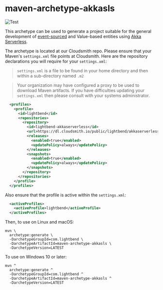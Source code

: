 # maven-archetype-akkasls

![Test](https://github.com/lightbend/akkaserverless-maven-archetype/workflows/Test/badge.svg)

This archetype can be used to generate a project suitable for the general development of
[event-sourced](https://martinfowler.com/eaaDev/EventSourcing.html) and Value-based entities using [Akka Serverless](https://www.lightbend.com/akka-serverless).

The archetype is located at our Cloudsmith repo. Please ensure that
your Maven's `settings.xml` file points at Cloudsmith. Here are the repository
declarations you will require for your `settings.xml`:

> `settings.xml` is a file to be found in your home directory and then within a sub-directory named `.m2`

> Your organization may have configured a proxy to be used to download Maven artifacts. 
> If you have difficulties updating your `settings.xml` then please consult with your
> systems administrator.

```xml
  <profiles>
    <profile>
      <id>lightbend</id>
      <repositories>
        <repository>
          <id>lightbend-akkaserverless</id>
          <url>https://dl.cloudsmith.io/public/lightbend/akkaserverless/maven/</url>
          <releases>
            <enabled>true</enabled>
            <updatePolicy>always</updatePolicy>
          </releases>
          <snapshots>
            <enabled>true</enabled>
            <updatePolicy>always</updatePolicy>
          </snapshots>
        </repository>
      </repositories>
    </profile>
  </profiles>
```

Also ensure that the profile is active within the `settings.xml`:

```xml
  <activeProfiles>
    <activeProfile>lightbend</activeProfile>
  </activeProfiles>
```

Then, to use on Linux and macOS:

```
mvn \
  archetype:generate \
  -DarchetypeGroupId=com.lightbend \
  -DarchetypeArtifactId=maven-archetype-akkasls \
  -DarchetypeVersion=LATEST
```

To use on Windows 10 or later:

```
mvn ^
  archetype:generate ^
  -DarchetypeGroupId=com.lightbend ^
  -DarchetypeArtifactId=maven-archetype-akkasls ^
  -DarchetypeVersion=LATEST
```
